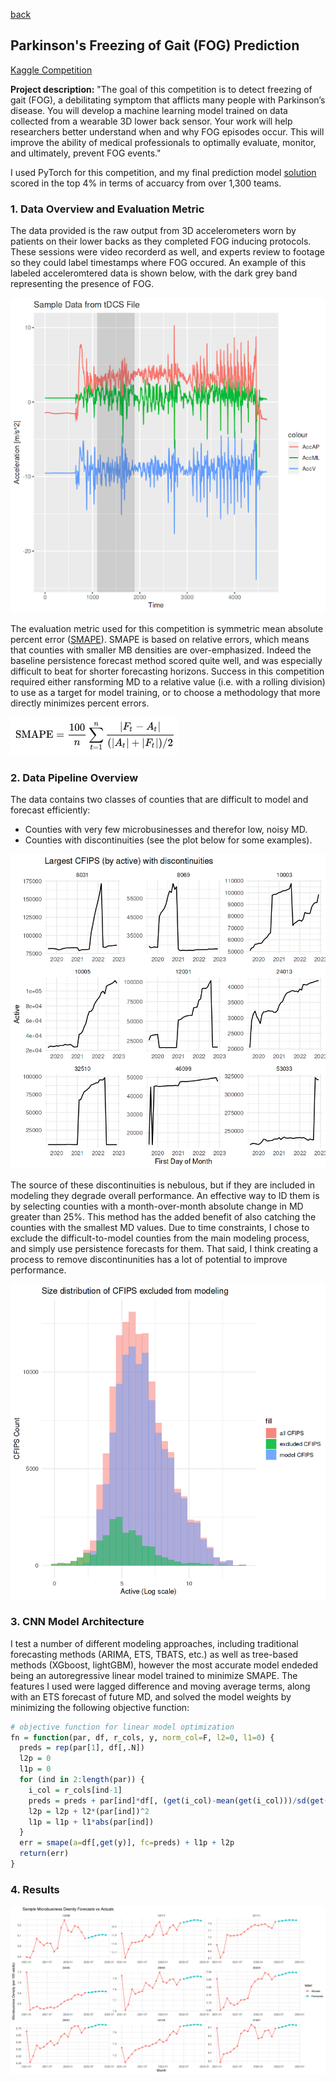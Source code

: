 [back](https://bandytwin.github.io/)

## Parkinson's Freezing of Gait (FOG) Prediction
[Kaggle Competition](https://www.kaggle.com/competitions/tlvmc-parkinsons-freezing-gait-prediction)

**Project description:** "The goal of this competition is to detect freezing of gait (FOG), a debilitating symptom that afflicts many people with Parkinson’s disease. You will develop a machine learning model trained on data collected from a wearable 3D lower back sensor.
Your work will help researchers better understand when and why FOG episodes occur. This will improve the ability of medical professionals to optimally evaluate, monitor, and ultimately, prevent FOG events."

I used PyTorch for this competition, and my final prediction model [solution](https://www.kaggle.com/code/abandura/fog-1d-cnn) scored in the top 4% in terms of accuarcy from over 1,300 teams.

### 1. Data Overview and Evaluation Metric

The data provided is the raw output from 3D accelerometers worn by patients on their lower backs as they completed FOG inducing protocols. These sessions were video recorderd as well, and experts review to footage so they could label timestamps where FOG occured. An example of this labeled acceleromtered data is shown below, with the dark grey band representing the presence of FOG.

<img src="images/fog_sample.png?raw=true"/>

The evaluation metric used for this competition is symmetric mean absolute percent error ([SMAPE](https://en.wikipedia.org/wiki/Symmetric_mean_absolute_percentage_error)). SMAPE is based on relative errors, which means that counties with smaller MB densities are over-emphasized. Indeed the baseline persistence forecast method scored quite well, and was especially difficult to beat for shorter forecasting horizons. Success in this competition required either ransforming MD to a relative value (i.e. with a rolling division) to use as a target for model training, or to choose a methodology that more directly minimizes percent errors.

<img src="images/smape_formula.png?raw=true"/>

### 2. Data Pipeline Overview

The data contains two classes of counties that are difficult to model and forecast efficiently: 
- Counties with very few microbusinesses and therefor low, noisy MD.
- Counties with discontinuities (see the plot below for some examples).

<img src="images/levelshift_ex.png?raw=true"/>

The source of these discontinuities is nebulous, but if they are included in modeling they degrade overall performance. An effective way to ID them is by selecting counties with a month-over-month absolute change in MD greater than 25%. This method has the added benefit of also catching the counties with the smallest MD values. Due to time constraints, I chose to exclude the difficult-to-model counties from the main modeling process, and simply use persistence forecasts for them. That said, I think creating a process to remove discontinunities has a lot of potential to improve performance.

<img src="images/cfips_dist.png?raw=true"/>

### 3. CNN Model Architecture

I test a number of different modeling approaches, including traditional forecasting methods (ARIMA, ETS, TBATS, etc.) as well as tree-based methods (XGboost, lightGBM), however the most accurate model endeded being an autoregressive linear model trained to minimize SMAPE. The features I used were lagged difference and moving average terms, along with an ETS forecast of future MD, and solved the model weights by minimizing the following objective function:

```R
# objective function for linear model optimization
fn = function(par, df, r_cols, y, norm_col=F, l2=0, l1=0) {
  preds = rep(par[1], df[,.N])
  l2p = 0
  l1p = 0
  for (ind in 2:length(par)) {
    i_col = r_cols[ind-1]
    preds = preds + par[ind]*df[, (get(i_col)-mean(get(i_col)))/sd(get(i_col))]
    l2p = l2p + l2*(par[ind])^2
    l1p = l1p + l1*abs(par[ind])
  }
  err = smape(a=df[,get(y)], fc=preds) + l1p + l2p
  return(err)
}
```

### 4. Results

<img src="images/mb_sample_fc.png?raw=true"/>


